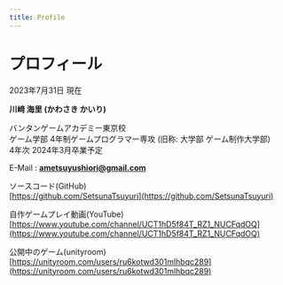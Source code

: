 ```yaml
---
title: Profile
---
```


# プロフィール

2023年7月31日 現在

**川﨑 海里 (かわさき かいり)**

バンタンゲームアカデミー東京校  
ゲーム学部 4年制ゲームプログラマー専攻 (旧称: 大学部 ゲーム制作大学部)  
4年次 2024年3月卒業予定

E-Mail : **ametsuyushiori@gmail.com**

ソースコード(GitHub)  
[https://github.com/SetsunaTsuyuri](https://github.com/SetsunaTsuyuri) 

自作ゲームプレイ動画(YouTube)  
[https://www.youtube.com/channel/UCT1hD5f84T_RZ1_NUCFqdOQ](https://www.youtube.com/channel/UCT1hD5f84T_RZ1_NUCFqdOQ)

公開中のゲーム(unityroom)  
[https://unityroom.com/users/ru6kotwd301mlhbqc289](https://unityroom.com/users/ru6kotwd301mlhbqc289)